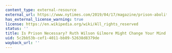```yaml
---
content_type: external-resource
external_url: https://www.nytimes.com/2019/04/17/magazine/prison-abolition-ruth-wilson-gilmore.html
has_external_license_warning: true
license: https://en.wikipedia.org/wiki/All_rights_reserved
status: ''
title: Is Prison Necessary? Ruth Wilson Gilmore Might Change Your Mind
uid: 5c2bb53b-cef1-4011-bb89-52638d8379de
wayback_url: ''
---
```

